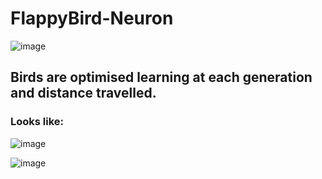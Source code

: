 # FlappyBird-Neuron

![image](https://github.com/Sahillather002/Flappy-Neuron/assets/72077931/b181aa85-df35-4210-b20e-9cca7f048ccd)

## Birds are optimised learning at each generation and distance travelled.
### Looks like:

![image](https://github.com/Sahillather002/Flappy-Neuron/assets/72077931/f4fe8271-9053-4d77-b512-de143be8d114)

![image](https://github.com/Sahillather002/Flappy-Neuron/assets/72077931/5d2d87a6-96ef-4115-a97b-36c047116b6d)

